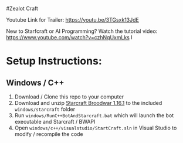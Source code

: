 #Zealot Craft

Youtube Link for Trailer: https://youtu.be/3TGsxk13JdE

New to Starfcraft or AI Programming? Watch the tutorial video: https://www.youtube.com/watch?v=czhNqUxmLks
I

# Setup Instructions:

## Windows / C++


1. Download / Clone this repo to your computer
2. Download and unzip [Starcraft Broodwar 1.16.1](http://www.cs.mun.ca/~dchurchill/startcraft/scbw_bwapi440.zip) to the included `windows/starcraft` folder
3. Run `windows/RunC++BotAndStarcraft.bat` which will launch the bot executable and Starcraft / BWAPI
4. Open `windows/c++/visualstudio/StartCraft.sln` in Visual Studio to modify / recompile the code
